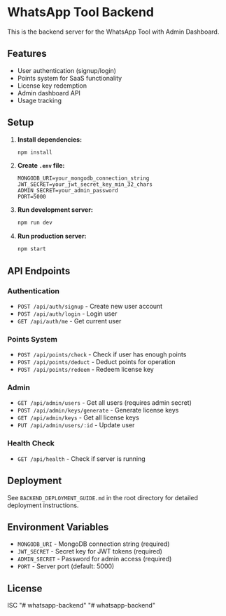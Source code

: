 # WhatsApp Tool Backend

This is the backend server for the WhatsApp Tool with Admin Dashboard.

## Features
- User authentication (signup/login)
- Points system for SaaS functionality
- License key redemption
- Admin dashboard API
- Usage tracking

## Setup

1. **Install dependencies:**
   ```bash
   npm install
   ```

2. **Create `.env` file:**
   ```env
   MONGODB_URI=your_mongodb_connection_string
   JWT_SECRET=your_jwt_secret_key_min_32_chars
   ADMIN_SECRET=your_admin_password
   PORT=5000
   ```

3. **Run development server:**
   ```bash
   npm run dev
   ```

4. **Run production server:**
   ```bash
   npm start
   ```

## API Endpoints

### Authentication
- `POST /api/auth/signup` - Create new user account
- `POST /api/auth/login` - Login user
- `GET /api/auth/me` - Get current user

### Points System
- `POST /api/points/check` - Check if user has enough points
- `POST /api/points/deduct` - Deduct points for operation
- `POST /api/points/redeem` - Redeem license key

### Admin
- `GET /api/admin/users` - Get all users (requires admin secret)
- `POST /api/admin/keys/generate` - Generate license keys
- `GET /api/admin/keys` - Get all license keys
- `PUT /api/admin/users/:id` - Update user

### Health Check
- `GET /api/health` - Check if server is running

## Deployment

See `BACKEND_DEPLOYMENT_GUIDE.md` in the root directory for detailed deployment instructions.

## Environment Variables

- `MONGODB_URI` - MongoDB connection string (required)
- `JWT_SECRET` - Secret key for JWT tokens (required)
- `ADMIN_SECRET` - Password for admin access (required)
- `PORT` - Server port (default: 5000)

## License

ISC "# whatsapp-backend" 
"# whatsapp-backend" 
